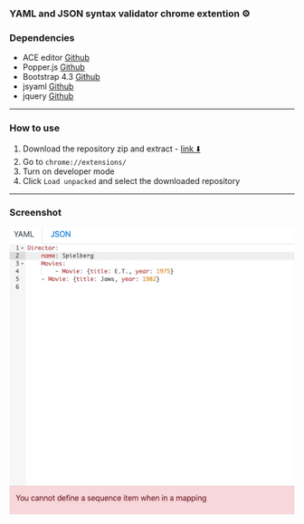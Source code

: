 ### YAML and JSON syntax validator chrome extention ⚙️

### Dependencies

- ACE editor [Github](https://github.com/ajaxorg/ace)
- Popper.js [Github](https://github.com/popperjs/popper-core)
- Bootstrap 4.3 [Github](https://github.com/twbs/bootstrap)
- jsyaml [Github](https://github.com/nodeca/js-yaml)
- jquery [Github](https://github.com/jquery/jquery)
****

### How to use

1. Download the repository zip and extract - [link ⬇️](https://github.com/yotamloe/yaml-json-valididator-chrome-extention/archive/master.zip)
2. Go to `chrome://extensions/`
3. Turn on developer mode
4. Click `Load unpacked` and select the downloaded repository
***

### Screenshot

![alt text](assets/screenshot.jpg)
